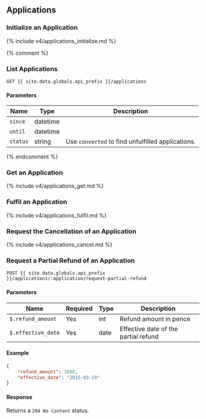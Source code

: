 ## Applications

### Initialize an Application

{% include v4/applications_initialize.md %}

{% comment %}
### List Applications

```
GET {{ site.data.globals.api_prefix }}/applications
```

#### Parameters

Name | Type | Description
--- | --- | ---
`since` | datetime
`until` | datetime
`status` | string | Use `converted` to find unfulfilled applications.
{% endcomment %}

### Get an Application

{% include v4/applications_get.md %}

### Fulfil an Application

{% include v4/applications_fulfil.md %}

### Request the Cancellation of an Application

{% include v4/applications_cancel.md %}

### Request a Partial Refund of an Application

```
POST {{ site.data.globals.api_prefix }}/applications/:application/request-partial-refund
```

#### Parameters

Name | Required | Type | Description
--- | --- | --- | ---
`$.refund_amount` | Yes | int | Refund amount in pence
`$.effective_date` | Yes | date | Effective date of the partial refund

#### Example

```json
{
    "refund_amount": 1000,
    "effective_date": "2015-03-19"
}
```

#### Response

Returns a `204 No Content` status.
